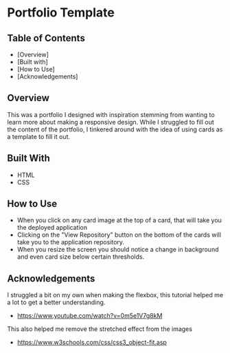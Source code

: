 # Portfolio Template

## Table of Contents

- [Overview]
- [Built with]
- [How to Use]
- [Acknowledgements]

## Overview
This was a portfolio I designed with inspiration stemming from wanting to learn more about making a responsive design.
While I struggled to fill out the content of the portfolio, I tinkered around with the idea of using cards as a template to fill it out.

## Built With
- HTML
- CSS

## How to Use
- When you click on any card image at the top of a card, that will take you the deployed application
- Clicking on the "View Repository" button on the bottom of the cards will take you to the application repository.
- When you resize the screen you should notice a change in background and even card size below certain thresholds.

## Acknowledgements
I struggled a bit on my own when making the flexbox, this tutorial helped me a lot to get a better understanding.
- https://www.youtube.com/watch?v=0m5e1V7g8kM

This also helped me remove the stretched effect from the images 
- https://www.w3schools.com/css/css3_object-fit.asp
